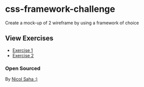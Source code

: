 # css-framework-challenge

Create a mock-up of 2 wireframe by using a framework of choice

## View Exercises

- [Exercise 1](https://wisecoding.github.io/css-framework-challenge/index.html)
- [Exercise 2](https://wisecoding.github.io/css-framework-challenge/part2.html)

### Open Sourced

By [Nicol Saha :)](https://github.com/NicolSaha)
